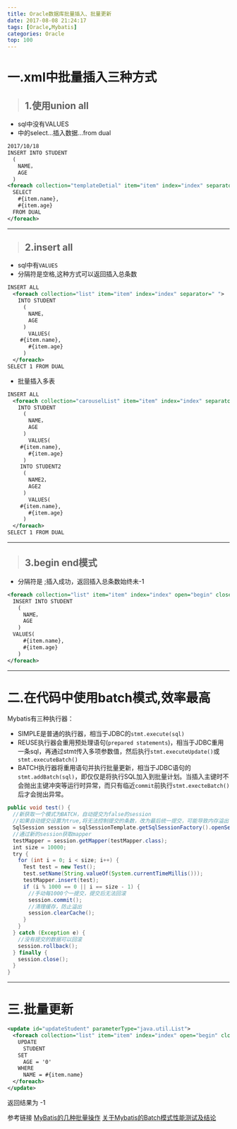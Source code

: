 ```yaml
---
title: Oracle数据库批量插入、批量更新
date: 2017-08-08 21:24:17
tags: [Oracle,Mybatis]
categories: Oracle
top: 100
---
```

# 一.xml中批量插入三种方式
>## 1.使用union all

- sql中没有VALUES
- <foreach>中的select...插入数据...from dual
<!--more-->
``` xml
2017/10/18
INSERT INTO STUDENT
　(
　　NAME，
　　AGE
　)
<foreach collection="templateDetial" item="item" index="index" separator="union all" >
　SELECT 
　　#{item.name}, 
　　#{item.age}
　FROM DUAL	
</foreach>
```
******

>## 2.insert all

- sql中有`VALUES`
- 分隔符是空格,这种方式可以返回插入总条数
``` xml
INSERT ALL
　<foreach collection="list" item="item" index="index" separator=" ">
　　INTO STUDENT
　　　(
　　　　NAME，
　　　　AGE
　　　)
　　　　VALUES(
	#{item.name}, 
　　　　#{item.age}
　　　)
　</foreach>
SELECT 1 FROM DUAL
```

- 批量插入多表
``` xml
INSERT ALL
　<foreach collection="carouselList" item="item" index="index" separator=" ">
　　INTO STUDENT
　　　(
　　　　NAME，
　　　　AGE
　　　)
　　　　VALUES(
	#{item.name}, 
　　　　#{item.age}
　　　)
    INTO STUDENT2
　　　(
　　　　NAME2，
　　　　AGE2
　　　)
　　　　VALUES(
	#{item.name}, 
　　　　#{item.age}
　　　)
　</foreach>
SELECT 1 FROM DUAL
```
******

>## 3.begin end模式

- 分隔符是 ;插入成功，返回插入总条数始终未-1
``` xml
<foreach collection="list" item="item" index="index" open="begin" close=";end;" separator=";">
　INSERT INTO STUDENT
　　(
　　　NAME，
　　　AGE
　　)
　VALUES(
　　　#{item.name}, 
　　　#{item.age}
　　)
</foreach>
```
***
# 二.在代码中使用batch模式,效率最高
Mybatis有三种执行器：
- SIMPLE是普通的执行器，相当于JDBC的`stmt.execute(sql)`
- REUSE执行器会重用预处理语句(`prepared statements`)，相当于JDBC重用一条sql，再通过stmt传入多项参数值，然后执行`stmt.executeUpdate()`或`stmt.executeBatch()`
- BATCH执行器将重用语句并执行批量更新，相当于JDBC语句的`stmt.addBatch(sql)`，即仅仅是将执行SQL加入到批量计划。当插入主键时不会抛出主键冲突等运行时异常，而只有临近`commit`前执行`stmt.execteBatch()`后才会抛出异常。
``` java
public void test() {
　//新获取一个模式为BATCH，自动提交为false的session
　//如果自动提交设置为true,将无法控制提交的条数，改为最后统一提交，可能导致内存溢出
　SqlSession session = sqlSessionTemplate.getSqlSessionFactory().openSession(ExecutorType.BATCH, false);
　//通过新的session获取mapper
　testMapper = session.getMapper(testMapper.class);
　int size = 10000;
　try {
　　for (int i = 0; i < size; i++) {
　　　Test test = new Test();
　　　test.setName(String.valueOf(System.currentTimeMillis()));
　　　testMapper.insert(test);
　　　if (i % 1000 == 0 || i == size - 1) {
　　　　//手动每1000个一提交，提交后无法回滚
　　　　session.commit();
　　　　//清理缓存，防止溢出
　　　　session.clearCache();
　　　}
　　}
　} catch (Exception e) {
　　//没有提交的数据可以回滚
　　session.rollback();
　} finally {
　　session.close();
　}
}
```
***
# 三.批量更新
``` xml
<update id="updateStudent" parameterType="java.util.List">
　<foreach collection="list" item="item" index="index" open="begin" close=";end;" separator=";">
　　UPDATE 
　　　STUDENT
　　SET 
　　　AGE = '0'
　　WHERE
　　　NAME = #{item.name} 
　</foreach>
</update>
```
返回结果为 -1

参考链接
[MyBatis的几种批量操作](http://www.cnblogs.com/duanxz/p/3838352.html)
[关于Mybatis的Batch模式性能测试及结论](http://www.blogjava.net/diggbag/articles/mybatis.html)